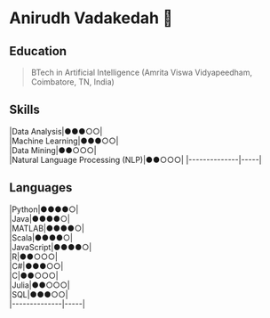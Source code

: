 # Anirudh Vadakedah 👋

## Education
>BTech in Artificial Intelligence (Amrita Viswa Vidyapeedham, Coimbatore, TN, India)

## Skills
|Data Analysis|●●●○○|  
|Machine Learning|●●●○○|  
|Data Mining|●●○○○|  
|Natural Language Processing (NLP)|●●○○○|
|--------------|-----|

## Languages
|Python|●●●●○|  
|Java|●●●●○|  
|MATLAB|●●●●○|  
|Scala|●●●●○|  
|JavaScript|●●●●○|  
|R|●●○○○|  
|C#|●●●○○|  
|C|●●○○○|  
|Julia|●●○○○|  
|SQL|●●●○○|  
|--------------|-----|


<!--
**anirudhv14/anirudhv14** is a ✨ _special_ ✨ repository because its `README.md` (this file) appears on your GitHub profile.

Here are some ideas to get you started:

- 🔭 I’m currently working on ...
- 🌱 I’m currently learning ...
- 👯 I’m looking to collaborate on ...
- 🤔 I’m looking for help with ...
- 💬 Ask me about ...
- 📫 How to reach me: ...
- 😄 Pronouns: ...
- ⚡ Fun fact: ...
-->
